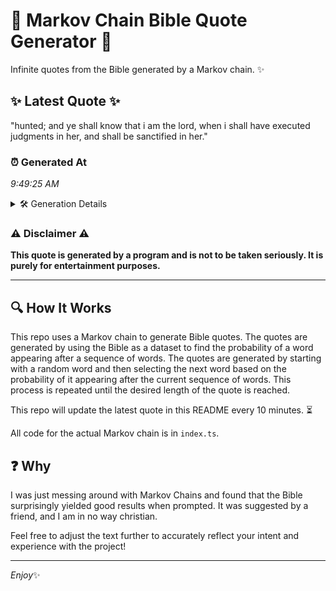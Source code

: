 # 📖 Markov Chain Bible Quote Generator 📖

Infinite quotes from the Bible generated by a Markov chain. ✨

## ✨ Latest Quote ✨
"hunted; and ye shall know that i am the lord, when i shall have executed judgments in her, and shall be sanctified in her."

### ⏰ Generated At
*9:49:25 AM*

<details>
    <summary>🛠️ Generation Details</summary>
    <p>
        <strong>🌱 Seed:</strong> hunted;<br>
        <strong>🔄 Iterations:</strong> 23<br>
        <strong>📜 Context History:</strong><br>[ hunted; ]: and<br>[ hunted;, and ]: ye<br>[ hunted;, and, ye ]: shall<br>[ hunted;, and, ye, shall ]: know<br>[ hunted;, and, ye, shall, know ]: that<br>[ hunted;, and, ye, shall, know, that ]: i<br>[ and, ye, shall, know, that, i ]: am<br>[ ye, shall, know, that, i, am ]: the<br>[ shall, know, that, i, am, the ]: lord,<br>[ know, that, i, am, the, lord, ]: when<br>[ that, i, am, the, lord,, when ]: i<br>[ i, am, the, lord,, when, i ]: shall<br>[ am, the, lord,, when, i, shall ]: have<br>[ the, lord,, when, i, shall, have ]: executed<br>[ lord,, when, i, shall, have, executed ]: judgments<br>[ when, i, shall, have, executed, judgments ]: in<br>[ i, shall, have, executed, judgments, in ]: her,<br>[ shall, have, executed, judgments, in, her, ]: and<br>[ have, executed, judgments, in, her,, and ]: shall<br>[ executed, judgments, in, her,, and, shall ]: be<br>[ judgments, in, her,, and, shall, be ]: sanctified<br>[ in, her,, and, shall, be, sanctified ]: in<br>[ her,, and, shall, be, sanctified, in ]: her.<br>
    </p>
</details>

### ⚠️ Disclaimer ⚠️
**This quote is generated by a program and is not to be taken seriously. It is purely for entertainment purposes.**

---

## 🔍 How It Works

This repo uses a Markov chain to generate Bible quotes. The quotes are generated by using the Bible as a dataset to find the probability of a word appearing after a sequence of words. The quotes are generated by starting with a random word and then selecting the next word based on the probability of it appearing after the current sequence of words. This process is repeated until the desired length of the quote is reached.

This repo will update the latest quote in this README every 10 minutes. ⏳

All code for the actual Markov chain is in `index.ts`.

## ❓ Why

I was just messing around with Markov Chains and found that the Bible surprisingly yielded good results when prompted. 
It was suggested by a friend, and I am in no way christian.

Feel free to adjust the text further to accurately reflect your intent and experience with the project!

---

*Enjoy*✨
